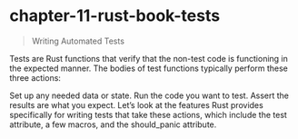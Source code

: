 # chapter-11-rust-book-tests

> Writing Automated Tests

Tests are Rust functions that verify that the non-test code is functioning in the expected manner. The bodies of test functions typically perform these three actions:

Set up any needed data or state.
Run the code you want to test.
Assert the results are what you expect.
Let’s look at the features Rust provides specifically for writing tests that take these actions, which include the test attribute, a few macros, and the should_panic attribute.
